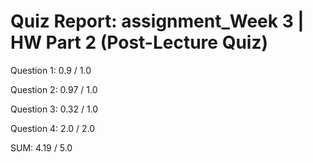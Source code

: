 # Quiz Report: assignment_Week 3 | HW Part 2 (Post-Lecture Quiz)

Question 1: 0.9 / 1.0

Question 2: 0.97 / 1.0

Question 3: 0.32 / 1.0

Question 4: 2.0 / 2.0

SUM: 4.19 / 5.0
